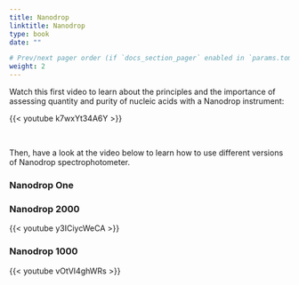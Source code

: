 ```yaml
---
title: Nanodrop
linktitle: Nanodrop
type: book
date: ""

# Prev/next pager order (if `docs_section_pager` enabled in `params.toml`)
weight: 2
---
```


Watch this first video to learn about the principles and the importance of assessing quantity and purity of nucleic acids with a Nanodrop instrument:

{{< youtube k7wxYt34A6Y >}}

<br/>

Then, have a look at the video below to learn how to use different versions of Nanodrop spectrophotometer.

### Nanodrop One



### Nanodrop 2000

{{< youtube y3ICiycWeCA >}}

### Nanodrop 1000

{{< youtube vOtVI4ghWRs >}}

